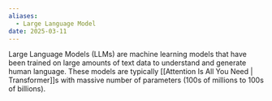 ```yaml
---
aliases:
  - Large Language Model
date: 2025-03-11
---
```

Large Language Models (LLMs) are machine learning models that have been trained on large amounts of text data to understand and generate human language. These models are typically [[Attention Is All You Need | Transformer]]s with massive number of parameters (100s of millions to 100s of billions).
